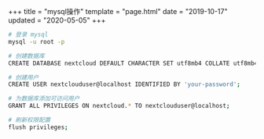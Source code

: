 +++
title = "mysql操作"
template = "page.html"
date = "2019-10-17"
updated = "2020-05-05"
+++


```sh
# 登录 mysql
mysql -u root -p

# 创建数据库
CREATE DATABASE nextcloud DEFAULT CHARACTER SET utf8mb4 COLLATE utf8mb4_general_ci;

# 创建用户
CREATE USER nextclouduser@localhost IDENTIFIED BY 'your-password';

# 为数据库添加可访问用户
GRANT ALL PRIVILEGES ON nextcloud.* TO nextclouduser@localhost;

# 刷新权限配置
flush privileges;

```

